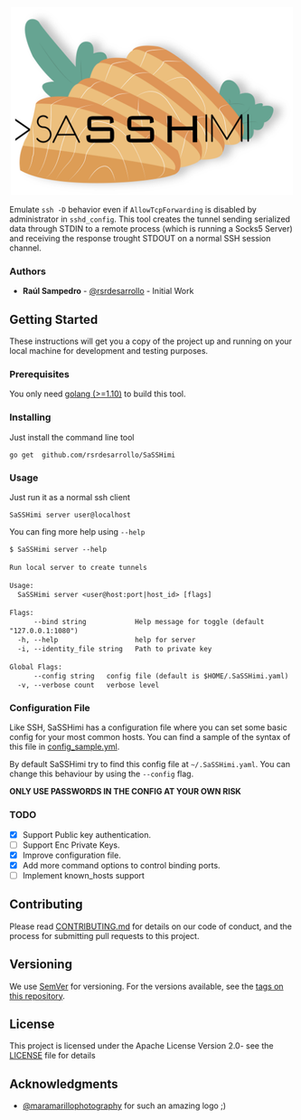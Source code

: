 <p align="center">
    <img width=500 src="logo_full.png?raw=true">
</p>

Emulate `ssh -D` behavior even if `AllowTcpForwarding` is disabled by administrator in `sshd_config`. This tool creates 
the tunnel sending serialized data through STDIN to a remote process (which is running a Socks5 Server) and receiving
the response trought STDOUT on a normal SSH session channel.

### Authors
* **Raúl Sampedro** - [@rsrdesarrollo](https://www.linkedin.com/in/rsrdesarrollo/) - Initial Work

## Getting Started

These instructions will get you a copy of the project up and running on your local machine for development and testing 
purposes.

### Prerequisites

You only need [golang (>=1.10)](https://golang.org/dl/) to build this tool.

### Installing

Just install the command line tool

```
go get  github.com/rsrdesarrollo/SaSSHimi
```

### Usage

Just run it as a normal ssh client

```
SaSSHimi server user@localhost
```

You can fing more help using `--help`

```
$ SaSSHimi server --help

Run local server to create tunnels

Usage:
  SaSSHimi server <user@host:port|host_id> [flags]

Flags:
      --bind string            Help message for toggle (default "127.0.0.1:1080")
  -h, --help                   help for server
  -i, --identity_file string   Path to private key

Global Flags:
      --config string   config file (default is $HOME/.SaSSHimi.yaml)
  -v, --verbose count   verbose level
```

### Configuration File

Like SSH, SaSSHimi has a configuration file where you can set some basic config for your most common hosts.
You can find a sample of the syntax of this file in [config_sample.yml](config_sample.yml).

By default SaSSHimi try to find this config file at `~/.SaSSHimi.yaml`. You can change this behaviour by using the 
`--config` flag.

**ONLY USE PASSWORDS IN THE CONFIG AT YOUR OWN RISK**

### TODO

- [x] Support Public key authentication.
- [ ] Support Enc Private Keys.
- [x] Improve configuration file.
- [x] Add more command options to control binding ports.
- [ ] Implement known_hosts support

## Contributing

Please read [CONTRIBUTING.md](CONTRIBUTING.md) for details on our code of 
conduct, and the process for submitting pull requests to this project.

## Versioning

We use [SemVer](http://semver.org/) for versioning. For the versions available, see the 
[tags on this repository](https://github.com/rsrdesarrollo/SaSSHimi/tags).

## License

This project is licensed under the Apache License Version 2.0- see the [LICENSE](LICENSE) file for details

## Acknowledgments

-  [@maramarillophotography](https://www.instagram.com/maramarillophotography/) for such an amazing logo ;)
